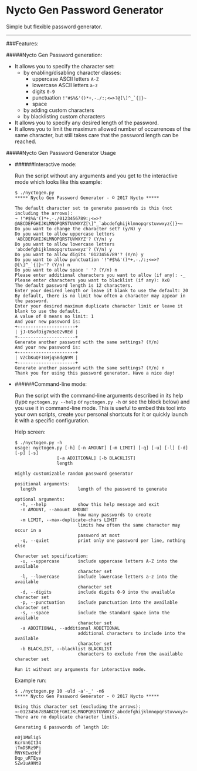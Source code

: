 # Nycto Gen Password Generator

Simple but flexible password generator.

---

###Features:

#####Nycto Gen Password generation:

- It allows you to specify the character set:
  - by enabling/disabling character classes:
    - uppercase ASCII letters `A-Z`
    - lowercase ASCII letters `a-z`
    - digits `0-9`
    - punctuation ```!"#$%&'()*+,-./:;<=>?@[\]^_`{|}~```
    - space ` `
  - by adding custom characters
  - by blacklisting custom characters
- It allows you to specify any desired length of the password.
- It allows you to limit the maximum allowed number of occurrences of the same character, but still takes care that the password length can be reached.

#####Nycto Gen Password Generator Usage

- ######Interactive mode:

    Run the script without any arguments and you get to the interactive mode which looks like this example:

    ```
    $ ./nyctogen.py
    ***** Nycto Gen Password Generator - © 2017 Nycto *****

    The default character set to generate passwords is this (not including the arrows):
    → !"#$%&'()*+,-./0123456789:;<=>?@ABCDEFGHIJKLMNOPQRSTUVWXYZ[\]^_`abcdefghijklmnopqrstuvwxyz{|}~←
    Do you want to change the character set? (y/N) y
    Do you want to allow uppercase letters 'ABCDEFGHIJKLMNOPQRSTUVWXYZ'? (Y/n) y
    Do you want to allow lowercase letters 'abcdefghijklmnopqrstuvwxyz'? (Y/n) y
    Do you want to allow digits '0123456789'? (Y/n) y
    Do you want to allow punctuation '!"#$%&'()*+,-./:;<=>?@[\]^_`{|}~'? (Y/n) n
    Do you want to allow space ' '? (Y/n) n
    Please enter additional characters you want to allow (if any): -_
    Please enter characters you want to blacklist (if any): Xx0
    The default password length is 12 characters.
    Enter your desired length or leave it blank to use the default: 20
    By default, there is no limit how often a character may appear in the password.
    Enter your desired maximum duplicate character limit or leave it blank to use the default.
    A value of 0 means no limit: 1
    And your new password is:
    +----------------------+
    | jJ-USofDig7m3eO2vREd |
    +----------------------+
    Generate another password with the same settings? (Y/n)
    And your new password is:
    +----------------------+
    | VZCbKuQFIGHjqSBdgN9M |
    +----------------------+
    Generate another password with the same settings? (Y/n) n
    Thank you for using this password generator. Have a nice day!
    ```

- ######Command-line mode:

    Run the script with the command-line arguments described in its help (type `nyctogen.py --help` or `nyctogen.py -h` or see the block below) and you use it in command-line mode. This is useful to embed this tool into your own scripts, create your personal shortcuts for it or quickly launch it with a specific configuration.

    Help screen:

    ```
    $ ./nyctogen.py -h
    usage: nyctogen.py [-h] [-n AMOUNT] [-m LIMIT] [-q] [-u] [-l] [-d] [-p] [-s]
                    [-a ADDITIONAL] [-b BLACKLIST]
                    length

    Highly customizable random password generator

    positional arguments:
      length                length of the password to generate

    optional arguments:
      -h, --help            show this help message and exit
      -n AMOUNT, --amount AMOUNT
                            how many passwords to create
      -m LIMIT, --max-duplicate-chars LIMIT
                            limits how often the same character may occur in a
                            password at most
      -q, --quiet           print only one password per line, nothing else

    Character set specification:
      -u, --uppercase       include uppercase letters A-Z into the available
                            character set
      -l, --lowercase       include lowercase letters a-z into the available
                            character set
      -d, --digits          include digits 0-9 into the available character set
      -p, --punctuation     include punctuation into the available character set
      -s, --space           include the standard space into the available
                            character set
      -a ADDITIONAL, --additional ADDITIONAL
                            additional characters to include into the available
                            character set
      -b BLACKLIST, --blacklist BLACKLIST
                            characters to exclude from the available character set

    Run it without any arguments for interactive mode.
    ```

    Example run:

    ```
    $ ./nyctogen.py 10 -uld -a'-_' -n6
    ***** Nycto Gen Password Generator - © 2017 Nycto *****

    Using this character set (excluding the arrows):
    →-0123456789ABCDEFGHIJKLMNOPQRSTUVWXYZ_abcdefghijklmnopqrstuvwxyz←
    There are no duplicate character limits.

    Generating 6 passwords of length 10:

    n0j1MWlig5
    KcrVnGIt34
    jTmDSRz9Pj
    MNYKEwcHcf
    Dqp_uRTEya
    5Zw1uA9NtB
    ```
